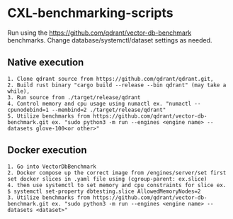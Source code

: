 # CXL-benchmarking-scripts
Run using the https://github.com/qdrant/vector-db-benchmark benchmarks. Change database/systemctl/dataset settings as needed.

## Native execution

```
1. Clone qdrant source from https://github.com/qdrant/qdrant.git, 
2. Build rust binary "cargo build --release --bin qdrant" (may take a while), 
3. Run source from ./target/release/qdrant
4. Control memory and cpu usage using numactl ex. "numactl --cpunodebind=1 --membind=2 ./target/release/qdrant" 
5. Utilize benchmarks from https://github.com/qdrant/vector-db-benchmark.git ex. "sudo python3 -m run --engines <engine name> --datasets glove-100<or other>"
```

## Docker execution
```
1. Go into VectorDbBenchmark
2. Docker compose up the correct image from /engines/server/set first set docker slices in .yaml file using (cgroup-parent: ex.slice)
4. then use systemctl to set memory and cpu constraints for slice ex. 
$ systemctl set-property dbtesting.slice AllowedMemoryNodes=2
3. Utilize benchmarks from https://github.com/qdrant/vector-db-benchmark.git ex. "sudo python3 -m run --engines <engine name> --datasets <dataset>"
```
